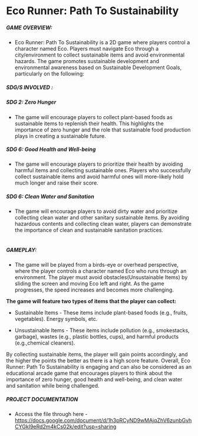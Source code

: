 # Eco Runner: Path To Sustainability

##### GAME OVERVIEW: 
* Eco Runner: Path To Sustainability is a 2D game where players control a character named Eco. Players must navigate Eco through a city/environment to collect sustainable items and avoid environmental hazards. The game promotes sustainable development and environmental awareness based on Sustainable Development Goals, particularly on the following: <br />

##### SDG/S INVOLVED : <br />
##### SDG 2: Zero Hunger <br /> 
* The game will encourage players to collect plant-based foods as sustainable items to replenish their health. This highlights the importance of zero hunger and the role that sustainable food production plays in creating a sustainable future. <br /> 

##### SDG 6: Good Health and Well-being <br />
* The game will encourage players to prioritize their health by avoiding harmful items and collecting sustainable ones. Players who successfully collect sustainable items and avoid harmful ones will more-likely hold much longer and raise their score.

##### SDG 6: Clean Water and Sanitation <br />
* The game will encourage players to avoid dirty water and prioritize collecting clean water and other sanitary sustainable items. By avoiding hazardous contents and collecting clean water, players can demonstrate the importance of clean and sustainable sanitation practices. <br /> <br />

##### GAMEPLAY: 
* The game will be played from a birds-eye or overhead perspective, where the player controls a character named Eco who runs through an environment. The player must avoid obstacles(Unsustainable Items) by sliding the screen and moving Eco left and right. As the game progresses, the speed increases and becomes more challenging. <br /> 

**The game will feature two types of items that the player can collect:**

* Sustainable Items - These items include plant-based foods (e.g., fruits, vegetables). Energy symbols, etc.

* Unsustainable Items - These items include pollution (e.g., smokestacks, garbage), wastes (e.g., plastic bottles, cups), and harmful products (e.g.,chemical cleaners).

By collecting sustainable items, the player will gain points accordingly, and the higher the points the better as there is a high score feature. Overall, Eco Runner: Path To Sustainability is engaging and can also be considered as an educational arcade game that encourages players to think about the importance of zero hunger, good health and well-being, and clean water and sanitation while being challenged.

##### PROJECT DOCUMENTATION
* Access the file through here - https://docs.google.com/document/d/1h3pRCyND9wMAjqZhV6zunbGvhCYGkI9eRd2m4kCs02k/edit?usp=sharing
